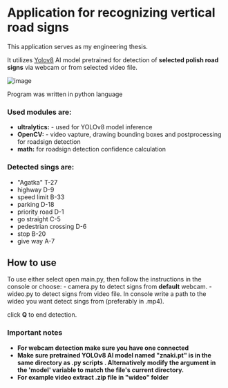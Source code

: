 <h1>Application for recognizing vertical road signs</h1>

This application serves as my engineering thesis.

It utilizes [Yolov8](https://github.com/ultralytics/ultralytics) AI model pretrained for detection of <b>selected polish road signs</b> via webcam or from selected video file. 

![image](https://github.com/Szymon-Groch/RoadSign_detector/assets/171821030/901d447f-ee45-41bf-b063-c531e9ccb13b)

Program was written in python language

<h3>Used modules are:</h3>
<ul>
<li> <b>ultralytics:</b> - used for YOLOv8 model inference
<li> <b>OpenCV:</b> - video vapture, drawing bounding boxes and postprocessing for roadsign detection
<li> <b>math:</b> for roadsign detection confidence calculation
</ul>

<h3>Detected sings are:</h3>
<ul>
<li> "Agatka" T-27
<li> highway D-9
<li> speed limit  B-33
<li> parking D-18
<li> priority road D-1
<li>  go straight C-5
<li>  pedestrian crossing D-6
<li>  stop B-20
<li>  give way A-7
</ul>

<h2>How to use</h2>
To use either select open main.py, then follow the instructions in the console
or choose:
- camera.py to detect signs from <b>default</b> webcam.
- wideo.py to detect signs from video file. In console write a path to the wideo you want detect sings from (preferably in .mp4).

click <b>Q</b> to end detection.

<h3>Important notes</h3>
<ul>
<li> <b> For webcam detection make sure you have one connected
<li> <b>Make sure pretrained YOLOv8 AI model named "znaki.pt" is in the same directory as .py scripts </b>. Alternatively modify the argument in the 'model' variable to match the file's current directory.
<li> For example video extract .zip file in "wideo" folder
</ul>
